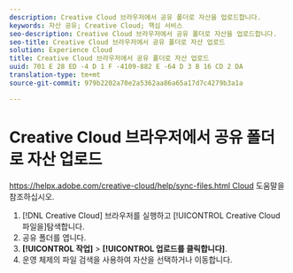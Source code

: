```yaml
---
description: Creative Cloud 브라우저에서 공유 폴더로 자산을 업로드합니다.
keywords: 자산 공유; Creative Cloud; 핵심 서비스
seo-description: Creative Cloud 브라우저에서 공유 폴더로 자산을 업로드합니다.
seo-title: Creative Cloud 브라우저에서 공유 폴더로 자산 업로드
solution: Experience Cloud
title: Creative Cloud 브라우저에서 공유 폴더로 자산 업로드
uuid: 701 E 28 ED -4 D 1 F -4109-882 E -64 D 3 B 16 CD 2 DA
translation-type: tm+mt
source-git-commit: 979b2202a70e2a5362aa86a65a17d7c4279b3a1a

---
```



# Creative Cloud 브라우저에서 공유 폴더로 자산 업로드

[https://helpx.adobe.com/creative-cloud/help/sync-files.html Cloud](https://helpx.adobe.com/creative-cloud/help/sync-files.html) 도움말을 참조하십시오.

1. [!DNL Creative Cloud] 브라우저를 실행하고 [!UICONTROL Creative Cloud 파일을]탐색합니다.
1. 공유 폴더를 엽니다.
1. **[!UICONTROL 작업]** &gt; **[!UICONTROL 업로드를 클릭합니다]**.
1. 운영 체제의 파일 검색을 사용하여 자산을 선택하거나 이동합니다.

